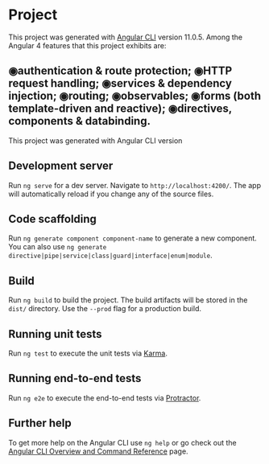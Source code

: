 # Project

This project was generated with [Angular CLI](https://github.com/angular/angular-cli) version 11.0.5.
Among the Angular 4 features that this project exhibits are:

◉authentication & route protection;
◉HTTP request handling;
◉services & dependency injection;
◉routing;
◉observables;
◉forms (both template-driven and reactive);
◉directives, components & databinding.
------------------------------------------------
This project was generated with Angular CLI version 

## Development server

Run `ng serve` for a dev server. Navigate to `http://localhost:4200/`. The app will automatically reload if you change any of the source files.

## Code scaffolding

Run `ng generate component component-name` to generate a new component. You can also use `ng generate directive|pipe|service|class|guard|interface|enum|module`.

## Build

Run `ng build` to build the project. The build artifacts will be stored in the `dist/` directory. Use the `--prod` flag for a production build.

## Running unit tests

Run `ng test` to execute the unit tests via [Karma](https://karma-runner.github.io).

## Running end-to-end tests

Run `ng e2e` to execute the end-to-end tests via [Protractor](http://www.protractortest.org/).

## Further help

To get more help on the Angular CLI use `ng help` or go check out the [Angular CLI Overview and Command Reference](https://angular.io/cli) page.
